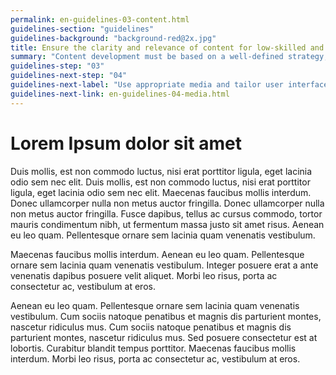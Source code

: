 ```yaml
---
permalink: en-guidelines-03-content.html
guidelines-section: "guidelines"
guidelines-background: "background-red@2x.jpg"
title: Ensure the clarity and relevance of content for low-skilled and low-literate users
summary: "Content development must be based on a well-defined strategy, and most importantly include rigorous testing. In general, content works best when it is kept simple and is deemed trustworthy by the target audience."
guidelines-step: "03"
guidelines-next-step: "04"
guidelines-next-label: "Use appropriate media and tailor user interface for low-skilled and low-literate users"
guidelines-next-link: en-guidelines-04-media.html
---
```



# Lorem Ipsum dolor sit amet

Duis mollis, est non commodo luctus, nisi erat porttitor ligula, eget lacinia odio sem nec elit. Duis mollis, est non commodo luctus, nisi erat porttitor ligula, eget lacinia odio sem nec elit. Maecenas faucibus mollis interdum. Donec ullamcorper nulla non metus auctor fringilla. Donec ullamcorper nulla non metus auctor fringilla. Fusce dapibus, tellus ac cursus commodo, tortor mauris condimentum nibh, ut fermentum massa justo sit amet risus. Aenean eu leo quam. Pellentesque ornare sem lacinia quam venenatis vestibulum.

Maecenas faucibus mollis interdum. Aenean eu leo quam. Pellentesque ornare sem lacinia quam venenatis vestibulum. Integer posuere erat a ante venenatis dapibus posuere velit aliquet. Morbi leo risus, porta ac consectetur ac, vestibulum at eros.

Aenean eu leo quam. Pellentesque ornare sem lacinia quam venenatis vestibulum. Cum sociis natoque penatibus et magnis dis parturient montes, nascetur ridiculus mus. Cum sociis natoque penatibus et magnis dis parturient montes, nascetur ridiculus mus. Sed posuere consectetur est at lobortis. Curabitur blandit tempus porttitor. Maecenas faucibus mollis interdum. Morbi leo risus, porta ac consectetur ac, vestibulum at eros.